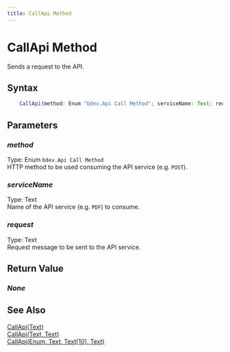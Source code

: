 ```yaml
---
title: CallApi Method
---
```


# CallApi Method
Sends a request to the API.

## Syntax
```javascript
    CallApi(method: Enum "bdev.Api Call Method"; serviceName: Text; request: Text)
```

## Parameters
### *method*
Type: Enum `bdev.Api Call Method`<br/>
HTTP method to be used consuming the API service (e.g. `POST`).
### *serviceName*
Type: Text<br/>
Name of the API service (e.g. `PDF`) to consume.
### *request*
Type: Text<br/>
Request message to be sent to the API service.

## Return Value
### *None*

## See Also
[CallApi(Text)](./CallApi1.md)<br />
[CallApi(Text, Text)](./CallApi2.md)<br />
[CallApi(Enum, Text, Text[10], Text)](./CallApi4.md)